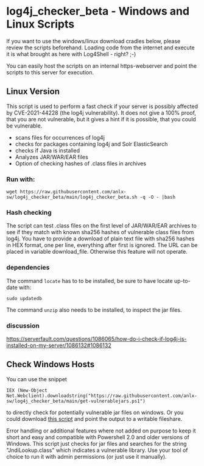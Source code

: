 # log4j_checker_beta - Windows and Linux Scripts

If you want to use the windows/linux download cradles below, please review the scripts beforehand. Loading code from the internet and execute it is what brought as here with Log4Shell - right? ;-)

You can easily host the scripts on an internal https-webserver and point the scripts to this server for execution. 

## Linux Version

This script is used to perform a fast check if your server is possibly affected by CVE-2021-44228 (the log4j vulnerability).
It does not give a 100% proof, that you are not vulnerable, but it gives a hint if it is possible, that you could be vulnerable.

- scans files for occurrences of log4j
- checks for packages containing log4j and Solr ElasticSearch
- checks if Java is installed
- Analyzes JAR/WAR/EAR files
- Option of checking hashes of .class files in archives

### Run with:

    wget https://raw.githubusercontent.com/anlx-sw/log4j_checker_beta/main/log4j_checker_beta.sh -q -O - |bash

### Hash checking

The script can test .class files on the first level of JAR/WAR/EAR archives to see if they match with known sha256 hashes of vulnerable class files from log4j.
You have to provide a download of plain text file with sha256 hashes in HEX format, one per line, everything after first <space> is ignored.
The URL can be placed in variable download_file. Otherwise this feature will not operate.

### dependencies

The command `locate` has to to be installed, be sure to have locate up-to-date with:

    sudo updatedb
    
The command `unzip` also needs to be installed, to inspect the jar files.

### discussion

https://serverfault.com/questions/1086065/how-do-i-check-if-log4j-is-installed-on-my-server/1086132#1086132

    
## Check Windows Hosts
    
You can use the snippet
    
    IEX (New-Object Net.Webclient).downloadstring("https://raw.githubusercontent.com/anlx-sw/log4j_checker_beta/main/get-vulnerablejars.ps1")
    
to directly check for potentially vulnerable jar files on windows. Or you could download [this  script](get-vulnerablejars-win.ps1) and point the output to a writable fileshare.

Error handling or additional features where not added on purpose to keep it short and easy and compatible with Powershell 2.0 and older versions of Windows. This script just checks for jar files and searches for the string "JndiLookup.class" which indicates a vulnerable library. Use your tool of choice to run it with admin permissions (or just use it manually).
